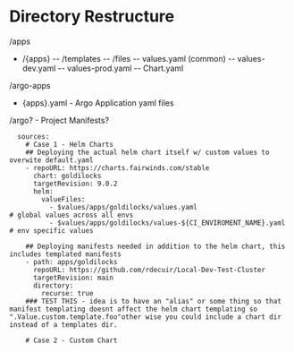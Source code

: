 # Directory Restructure
/apps
- /{apps}
-- /templates
-- /files
-- values.yaml (common)
-- values-dev.yaml
-- values-prod.yaml
-- Chart.yaml

/argo-apps
- {apps}.yaml - Argo Application yaml files

/argo? - Project Manifests?

```
  sources:
    # Case 1 - Helm Charts 
    ## Deploying the actual helm chart itself w/ custom values to overwite default.yaml     
    - repoURL: https://charts.fairwinds.com/stable
      chart: goldilocks
      targetRevision: 9.0.2
      helm:
        valueFiles:
          - $values/apps/goldilocks/values.yaml                         # global values across all envs
          - $values/apps/goldilocks/values-${CI_ENVIROMENT_NAME}.yaml   # env specific values
    
    ## Deploying manifests needed in addition to the helm chart, this includes templated manifests
    - path: apps/goldilocks
      repoURL: https://github.com/rdecuir/Local-Dev-Test-Cluster
      targetRevision: main
      directory:
        recurse: true
    ### TEST THIS - idea is to have an "alias" or some thing so that manifest templating doesnt affect the helm chart templating so ".Value.custom.template.foo"other wise you could include a chart dir instead of a templates dir.

    # Case 2 - Custom Chart 
```